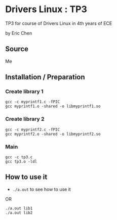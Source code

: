 # Drivers Linux : TP3
TP3 for course of Drivers Linux in 4th years of ECE

by Eric Chen

## Source
Me

## Installation / Preparation
### Create library 1
```
gcc -c myprintf1.c -fPIC
gcc myprintf1.o -shared -o libmyprintf1.so
```
### Create library 2
```
gcc -c myprintf2.c -fPIC
gcc myprintf2.o -shared -o libmyprintf2.so
```
### Main
```
gcc -c tp3.c
gcc tp3.o -ldl
```

## How to use it
- ```./a.out``` to see how to use it

OR

```
./a.out lib1
./a.out lib2
```
